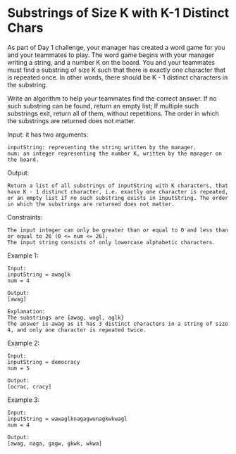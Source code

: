 # Substrings of Size K with K-1 Distinct Chars
As part of Day 1 challenge, your manager has created a word game for you and your teammates to play.
The word game begins with your manager writing a string, and a number K on the board. 
You and your teammates must find a substring of size K such that there is exactly one character that is repeated once.
In other words, there should be K - 1 distinct characters in the substring.

Write an algorithm to help your teammates find the correct answer. If no such substring can be found, return an empty list; 
If multiple such substrings exit, return all of them, without repetitions. The order in which the substrings are returned does not matter.

Input: it has two arguments:
```
inputString: representing the string written by the manager.
num: an integer representing the number K, written by the manager on the board.
```

Output:
```
Return a list of all substrings of inputString with K characters, that have K - 1 distinct character, i.e. exactly one character is repeated,
or an empty list if no such substring exists in inputString. The order in which the substrings are returned does not matter.
```

Constraints:
```
The input integer can only be greater than or equal to 0 and less than or equal to 26 (0 <= num <= 26).
The input string consists of only lowercase alphabetic characters.
```

Example 1:
```
Input: 
inputString = awaglk
num = 4

Output:
[awag]

Explanation:
The substrings are {awag, wagl, aglk}
The answer is awag as it has 3 distinct characters in a string of size 4, and only one character is repeated twice.
```

Example 2:
```
Input: 
inputString = democracy
num = 5

Output:
[ocrac, cracy]
```

Example 3:
```
Input: 
inputString = wawaglknagagwunagkwkwagl
num = 4

Output:
[awag, naga, gagw, gkwk, wkwa]
```